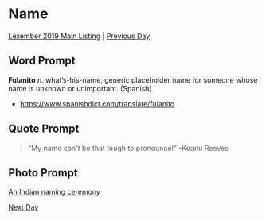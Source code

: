 # Name
[Lexember 2019 Main Listing](toc_lex19.md) | [Previous Day](05)

## Word Prompt
**Fulanito** _n._ what’s-his-name, generic placeholder name for someone whose name is unknown or unimportant. (Spanish)

- https://www.spanishdict.com/translate/fulanito

## Quote Prompt

> “My name can't be that tough to pronounce!” -Keanu Reeves

## Photo Prompt

[An Indian naming ceremony](https://commons.wikimedia.org/wiki/File:Peerital.jpg)

[Next Day](07)
